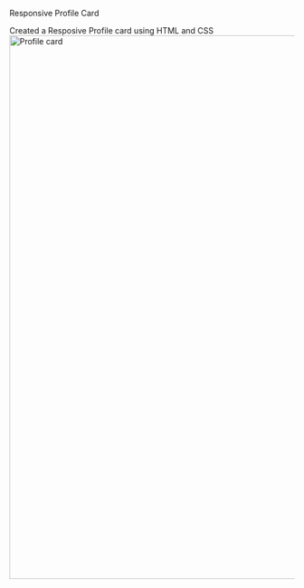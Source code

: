 Responsive Profile Card 

Created a Resposive Profile card using HTML and CSS
<img width="960" alt="Profile card" src="https://github.com/anjalip123/profile-card/assets/20701588/1ca70ac5-2db2-4f9a-bbbf-16359c713f1e">
